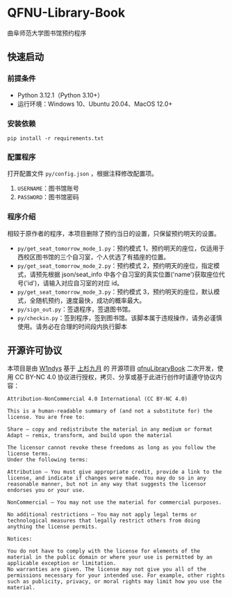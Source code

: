 # QFNU-Library-Book

曲阜师范大学图书馆预约程序

## 快速启动

### 前提条件

- Python 3.12.1（Python 3.10+）
- 运行环境：Windows 10、Ubuntu 20.04、MacOS 12.0+

### 安装依赖

```
pip install -r requirements.txt
```

### 配置程序

打开配置文件 `py/config.json` ，根据注释修改配置项。

1. `USERNAME`：图书馆账号
2. `PASSWORD`：图书馆密码

### 程序介绍

相较于原作者的程序，本项目删除了预约当日的设置，只保留预约明天的设置。

- `py/get_seat_tomorrow_mode_1.py`：预约模式 1，预约明天的座位，仅适用于西校区图书馆的三个自习室，个人优选了有插座的位置。
- `py/get_seat_tomorrow_mode_2.py`：预约模式 2，预约明天的座位，指定模式，请预先根据 json/seat_info 中各个自习室的真实位置('name')获取座位代号('id')，请输入对应自习室的对应 id。
- `py/get_seat_tomorrow_mode_3.py`：预约模式 3，预约明天的座位，默认模式，全随机预约，速度最快，成功的概率最大。
- `py/sign_out.py`：签退程序，签退图书馆。
- `py/checkin.py`：签到程序，签到图书馆。该脚本属于违规操作，请务必谨慎使用。请务必在合理的时间段内执行脚本

## 开源许可协议

本项目是由 [W1ndys](https://github.com/W1ndys) 基于 [上杉九月](https://github.com/sakurasep) 的 开源项目 [qfnuLibraryBook](https://github.com/sakurasep/qfnuLibraryBook) 二次开发，使用 CC BY-NC 4.0 协议进行授权，拷贝、分享或基于此进行创作时请遵守协议内容：

```
Attribution-NonCommercial 4.0 International (CC BY-NC 4.0)

This is a human-readable summary of (and not a substitute for) the license. You are free to:

Share — copy and redistribute the material in any medium or format
Adapt — remix, transform, and build upon the material

The licensor cannot revoke these freedoms as long as you follow the license terms.
Under the following terms:

Attribution — You must give appropriate credit, provide a link to the license, and indicate if changes were made. You may do so in any reasonable manner, but not in any way that suggests the licensor endorses you or your use.

NonCommercial — You may not use the material for commercial purposes.

No additional restrictions — You may not apply legal terms or technological measures that legally restrict others from doing anything the license permits.

Notices:

You do not have to comply with the license for elements of the material in the public domain or where your use is permitted by an applicable exception or limitation.
No warranties are given. The license may not give you all of the permissions necessary for your intended use. For example, other rights such as publicity, privacy, or moral rights may limit how you use the material.
```
